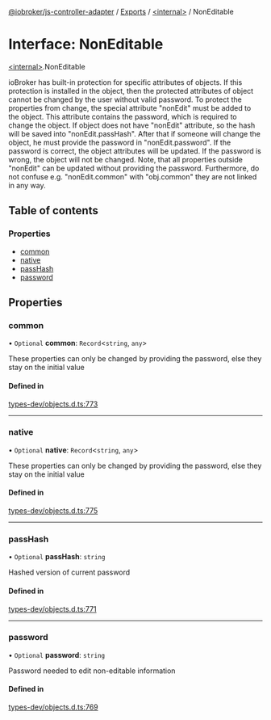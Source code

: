 [@iobroker/js-controller-adapter](../README.md) / [Exports](../modules.md) / [\<internal\>](../modules/internal_.md) / NonEditable

# Interface: NonEditable

[\<internal\>](../modules/internal_.md).NonEditable

ioBroker has built-in protection for specific attributes of objects. If this protection is installed in the object, then the protected attributes of object cannot be changed by the user without valid password.
To protect the properties from change, the special attribute "nonEdit" must be added to the object. This attribute contains the password, which is required to change the object.
If object does not have "nonEdit" attribute, so the hash will be saved into "nonEdit.passHash". After that if someone will change the object, he must provide the password in "nonEdit.password".
If the password is correct, the object attributes will be updated. If the password is wrong, the object will not be changed.
Note, that all properties outside "nonEdit" can be updated without providing the password. Furthermore, do not confuse e.g. "nonEdit.common" with "obj.common" they are not linked in any way.

## Table of contents

### Properties

- [common](internal_.NonEditable.md#common)
- [native](internal_.NonEditable.md#native)
- [passHash](internal_.NonEditable.md#passhash)
- [password](internal_.NonEditable.md#password)

## Properties

### common

• `Optional` **common**: `Record`\<`string`, `any`\>

These properties can only be changed by providing the password, else they stay on the initial value

#### Defined in

[types-dev/objects.d.ts:773](https://github.com/ioBroker/ioBroker.js-controller/blob/818c4029/packages/types-dev/objects.d.ts#L773)

___

### native

• `Optional` **native**: `Record`\<`string`, `any`\>

These properties can only be changed by providing the password, else they stay on the initial value

#### Defined in

[types-dev/objects.d.ts:775](https://github.com/ioBroker/ioBroker.js-controller/blob/818c4029/packages/types-dev/objects.d.ts#L775)

___

### passHash

• `Optional` **passHash**: `string`

Hashed version of current password

#### Defined in

[types-dev/objects.d.ts:771](https://github.com/ioBroker/ioBroker.js-controller/blob/818c4029/packages/types-dev/objects.d.ts#L771)

___

### password

• `Optional` **password**: `string`

Password needed to edit non-editable information

#### Defined in

[types-dev/objects.d.ts:769](https://github.com/ioBroker/ioBroker.js-controller/blob/818c4029/packages/types-dev/objects.d.ts#L769)
